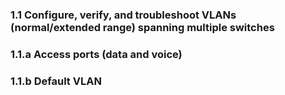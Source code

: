 ### 1.1 Configure, verify, and troubleshoot VLANs (normal/extended range) spanning multiple switches

### 1.1.a Access ports (data and voice)

### 1.1.b Default VLAN
